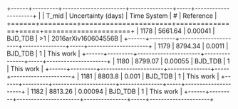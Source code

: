 +------+---------+----------------------+---------------+-----+---------------------+
|      |   T_mid |   Uncertainty (days) | Time System   | #   | Reference           |
+======+=========+======================+===============+=====+=====================+
| 1178 | 5661.64 |              0.00041 | BJD_TDB       | >1  | 2016arXiv160604556B |
+------+---------+----------------------+---------------+-----+---------------------+
| 1179 | 8794.34 |              0.0011  | BJD_TDB       | 1   | This work           |
+------+---------+----------------------+---------------+-----+---------------------+
| 1180 | 8799.07 |              0.00055 | BJD_TDB       | 1   | This work           |
+------+---------+----------------------+---------------+-----+---------------------+
| 1181 | 8803.8  |              0.001   | BJD_TDB       | 1   | This work           |
+------+---------+----------------------+---------------+-----+---------------------+
| 1182 | 8813.26 |              0.00094 | BJD_TDB       | 1   | This work           |
+------+---------+----------------------+---------------+-----+---------------------+
